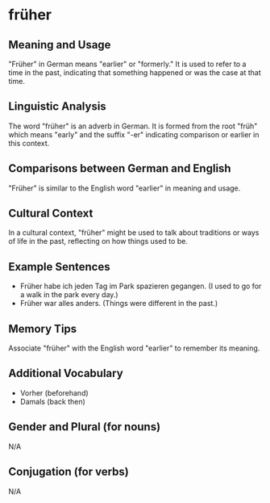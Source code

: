 # früher
## Meaning and Usage
"Früher" in German means "earlier" or "formerly." It is used to refer to a time in the past, indicating that something happened or was the case at that time.

## Linguistic Analysis
The word "früher" is an adverb in German. It is formed from the root "früh" which means "early" and the suffix "-er" indicating comparison or earlier in this context.

## Comparisons between German and English
"Früher" is similar to the English word "earlier" in meaning and usage.

## Cultural Context
In a cultural context, "früher" might be used to talk about traditions or ways of life in the past, reflecting on how things used to be.

## Example Sentences
- Früher habe ich jeden Tag im Park spazieren gegangen. (I used to go for a walk in the park every day.)
- Früher war alles anders. (Things were different in the past.)

## Memory Tips
Associate "früher" with the English word "earlier" to remember its meaning.

## Additional Vocabulary
- Vorher (beforehand)
- Damals (back then)

## Gender and Plural (for nouns)
N/A

## Conjugation (for verbs)
N/A